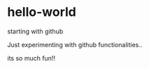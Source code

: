 # hello-world
starting with github

Just experimenting with github functionalities..

its so much fun!!
